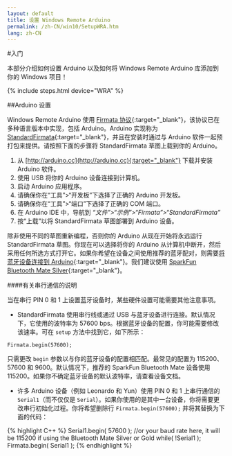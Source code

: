 ```yaml
---
layout: default
title: 设置 Windows Remote Arduino
permalink: /zh-CN/win10/SetupWRA.htm
lang: zh-CN
---
```


#入门

本部分介绍如何设置 Arduino 以及如何将 Windows Remote Arduino 库添加到你的 Windows 项目！

{% include steps.html device="WRA" %}

##Arduino 设置

Windows Remote Arduino 使用 [Firmata 协议](https://github.com/firmata/protocol){:target="_blank"}，该协议已在多种语言版本中实现，包括 Arduino。Arduino 实现称为 [StandardFirmata](https://github.com/firmata/arduino/blob/master/examples/StandardFirmata/StandardFirmata.ino){:target="_blank"}，并且在安装时通过与 Arduino 软件一起预打包来提供。请按照下面的步骤将 StandardFirmata 草图上载到你的 Arduino。

1. 从 [http://arduino.cc](http://arduino.cc){:target="_blank"} 下载并安装 Arduino 软件。
2. 使用 USB 将你的 Arduino 设备连接到计算机。
3. 启动 Arduino 应用程序。
4. 请确保你在“工具”\>“开发板”下选择了正确的 Arduino 开发板。
5. 请确保你在“工具”\>“端口”下选择了正确的 COM 端口。
6. 在 Arduino IDE 中，导航到 *“文件”\>“示例”\>“Firmata”\>“StandardFirmata”*
7. 按“上载”以将 StandardFirmata 草图部署到 Arduino 设备。

除非使用不同的草图重新编程，否则你的 Arduino 从现在开始将永远运行 StandardFirmata 草图。你现在可以选择将你的 Arduino 从计算机中断开，然后采用任何所选方式打开它。如果你希望在设备之间使用推荐的蓝牙配对，则需要[将蓝牙设备连接到 Arduino](https://github.com/ms-iot/remote-wiring/blob/master/bluetooth.md){:target="_blank"}。我们建议使用 [SparkFun Bluetooth Mate Silver](https://www.sparkfun.com/products/12576){:target="_blank"}。


####有关串行通信的说明

当在串行 PIN 0 和 1 上设置蓝牙设备时，某些硬件设置可能需要其他注意事项。

- StandardFirmata 使用串行线或通过 USB 与蓝牙设备进行连接。默认情况下，它使用的波特率为 57600 bps。根据蓝牙设备的配置，你可能需要修改该速率。可在 `setup` 方法中找到它，如下所示：

 `Firmata.begin(57600);`

 只需更改 `begin` 参数以与你的蓝牙设备的配置相匹配。最常见的配置为 115200、57600 和 9600。默认情况下，推荐的 SparkFun Bluetooth Mate 设备使用 115200。如果你不确定蓝牙设备的默认波特率，请查看设备文档。

- 许多 Arduino 设备（例如 Leonardo 和 Yun）使用 PIN 0 和 1 上串行通信的 `Serial1`（而不仅仅是 `Serial`）。如果你使用的是其中一台设备，你将需要更改串行初始化过程。你将希望删除行 `Firmata.begin(57600);` 并将其替换为下面的代码：


{% highlight C++ %}
Serial1.begin( 57600 );	//or your baud rate here, it will be 115200 if using the Bluetooth Mate Silver or Gold
while( !Serial1 );
Firmata.begin( Serial1 );
{% endhighlight %}
